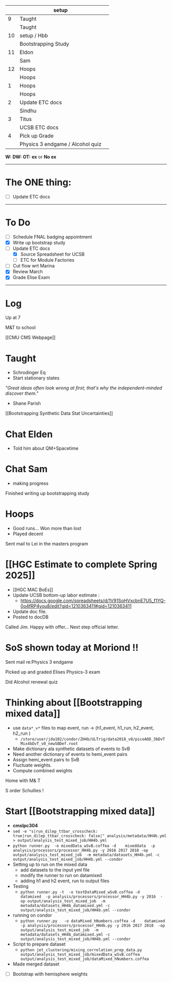 
|     | setup                            |     |
| --- | -------------------------------- | --- |
| 9   | Taught                           |     |
|     | Taught                           |     |
| 10  | setup / Hbb                      |     |
|     | Bootstrapping Study              |     |
| 11  | Eldon                            |     |
|     | Sam                              |     |
| 12  | Hoops                            |     |
|     | Hoops                            |     |
| 1   | Hoops                            |     |
|     | Hoops                            |     |
| 2   | Update ETC docs                  |     |
|     | Sindhu                           |     |
| 3   | Titus                            |     |
|     | UCSB ETC docs                    |     |
| 4   | Pick up Grade                    |     |
|     | Physics 3 endgame / Alcohol quiz |     |

**W:**
**DW:**
**OT:**
**ex** or **No ex**

---
# The ONE thing: 
- [ ] Update ETC docs

---
# To Do

- [ ]  Schedule FNAL badging appointment
- [x] Write up bootstrap study
- [ ] Update ETC docs
	- [x] Source Spreadsheet for UCSB 
	- [ ] ETC for Module Factories
- [ ] Cut flow wrt Marina
- [x] Review March
- [x] Grade Elise Exam

---

# Log

Up at 7 

M&T to school

[[CMU CMS Webpage]]

# Taught
- Schrodinger Eq
- Start stationary states

*"Great ideas often look wrong at first; that's why the independent-minded discover them."*
- Shane Parish 

[[Bootstrapping Synthetic Data Stat Uncertainties]]

# Chat Elden 
- Told him about QM+Spacetime

# Chat Sam
- making progress

Finished writing up bootstrapping study

# Hoops
- Good runs... Won more than lost
- Played decent

Sent mail to Lei in the masters program 

# [[HGC Estimate to complete Spring 2025]]
- [[HGC MAC BoEs]]
- Update UCSB bottom-up labor estimate : 
	- https://docs.google.com/spreadsheets/d/1V91SoHVxcbnE7U5_f1YQ-0o4fRP4you8/edit?gid=1210363411#gid=1210363411
- Update doc file. 
- Posted to docDB

Called Jim.  Happy with offer... Next step official letter.

# SoS shown today at Moriond !!

Sent mail re:Physics 3 endgame

Picked up and graded Elises Physics-3 exam

Did Alcohol renewal quiz

# Thinking about [[Bootstrapping mixed data]]
- use `data*_v*` files to map event, run   -> (h1_event, h1_run, h2_event, h2_run )
	- `/store/user/jda102/condor/ZH4b/ULTrig/data2018_v0/picoAOD_3bDvTMix4bDvT_v0_newSBDef.root` 
- Make dictionary ala synthetic datasets of events to SvB 
- Need another dictionary of events to hemi_event pairs
- Assign hemi_event pairs to SvB 
- Fluctuate weights. 
- Compute combined weights


Home with M& T

S order Schullies !

# Start [[Bootstrapping mixed data]]
- **cmslpc304**
- `sed -e "s|run_dilep_ttbar_crosscheck: true|run_dilep_ttbar_crosscheck: false|" analysis/metadata/HH4b.yml > output/analysis_test_mixed_job/HH4b.yml`
- `python runner.py  -o mixedData_wSvB.coffea -d    mixeddata  -p analysis/processors/processor_HH4b.py -y 2016 2017 2018 -op output/analysis_test_mixed_job  -m metadata/datasets_HH4b.yml -c output/analysis_test_mixed_job/HH4b.yml --condor`
- Setting up to run on the mixed data
	- add datasets to the input yml file
	- modify the runner to run on datamixed
	- adding h1 and h2 event, run to output files
- Testing
	- `python runner.py -t  -o testDataMixed_wSvB.coffea -d    datamixed  -p analysis/processors/processor_HH4b.py -y 2016  -op output/analysis_test_mixed_job  -m metadata/datasets_HH4b_datamixed.yml -c output/analysis_test_mixed_job/HH4b.yml --condor`
- running on condor
	- `python runner.py   -o dataMixed_hNumbers.coffea -d    datamixed  -p analysis/processors/processor_HH4b.py -y 2016 2017 2018  -op output/analysis_test_mixed_job  -m metadata/datasets_HH4b_datamixed.yml -c output/analysis_test_mixed_job/HH4b.yml --condor`
- Script to prepare dataset
	- `python jet_clustering/mixing_correlation_prep_data.py output/analysis_test_mixed_job/mixedData_wSvB.coffea  output/analysis_test_mixed_job/dataMixed_hNumbers.coffea `
- Made merged dataset
- [ ] Bootstrap with hemisphere weights